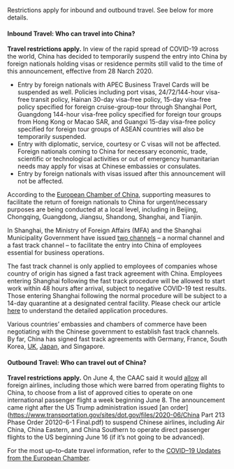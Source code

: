 Restrictions apply for inbound and outbound travel. See below for more details.

#### Inbound Travel: Who can travel into China?

**Travel restrictions apply.** In view of the rapid spread of COVID-19 across the world, China has decided to temporarily suspend the entry into China by foreign nationals holding visas or residence permits still valid to the time of this announcement, effective from  28 Narch 2020.

- Entry by foreign nationals with APEC Business Travel Cards will be suspended as well. Policies including port visas, 24/72/144-hour visa-free transit policy, Hainan 30-day visa-free policy, 15-day visa-free policy specified for foreign cruise-group-tour through Shanghai Port, Guangdong 144-hour visa-free policy specified for foreign tour groups from Hong Kong or Macao SAR, and Guangxi 15-day visa-free policy specified for foreign tour groups of ASEAN countries will also be temporarily suspended. 
- Entry with diplomatic, service, courtesy or C visas will not be affected. Foreign nationals coming to China for necessary economic, trade, scientific or technological activities or out of emergency humanitarian needs may apply for visas at Chinese embassies or consulates. 
- Entry by foreign nationals with visas issued after this announcement will not be affected.

According to the [European Chamber of China](https://www.europeanchamber.com.cn/en/national-news/3205/progress_made_regarding_return_of_foreign_nationals_to_china), supporting measures to facilitate the return of foreign nationals to China for urgent/necessary purposes are being conducted at a local level, including in Beijing, Chongqing, Guangdong, Jiangsu, Shandong, Shanghai, and Tianjin.

In Shanghai, the Ministry of Foreign Affairs (MFA) and the Shanghai Municipality Government have issued [two channels](https://mp.weixin.qq.com/s/5p9aRAGHT2WlnUB11toj7A) – a normal channel and a fast track channel – to facilitate the entry into China of employees essential for business operations.

The fast track channel is only applied to employees of companies whose country of origin has signed a fast track agreement with China. Employees entering Shanghai following the fast track procedure will be allowed to start work within 48 hours after arrival, subject to negative COVID-19 test results. Those entering Shanghai following the normal procedure will be subject to a 14-day quarantine at a designated central facility. Please check our article [here](https://www.china-briefing.com/news/chinas-travel-restrictions-special-visa-applications/) to understand the detailed application procedures.

Various countries’ embassies and chambers of commerce have been negotiating with the Chinese government to establish fast track channels. By far, China has signed fast track agreements with Germany, France, South Korea, [UK](http://www.xinhuanet.com/english/2020-05/22/c_139080064.htm?from=singlemessage&isappinstalled=0), [Japan](https://mp.weixin.qq.com/s/UZnuu0asTLbd0_cl8lGYkQ), and Singapore.

#### Outbound Travel: Who can travel out of China?

**Travel restrictions apply.** On June 4, the CAAC said it would [allow](http://www.caac.gov.cn/PHONE/XXGK_17/XXGK/TZTG/202006/t20200604_202928.html) all foreign airlines, including those which were barred from operating flights to China, to choose from a list of approved cities to operate on one international passenger flight a week beginning June 8. The announcement came right after the US Trump administration issued [an order](https://www.transportation.gov/sites/dot.gov/files/2020-06/China Part 213 Phase Order 20120-6-1 Final.pdf) to suspend Chinese airlines, including Air China, China Eastern, and China Southern to operate direct passenger flights to the US beginning June 16 (if it’s not going to be advanced).

For the most up–to–date travel information, refer to the [COVID–19 Updates from the European Chamber](https://www.europeanchamber.com.cn/en/national-news/3131/focus_on_the_2019_ncov). 